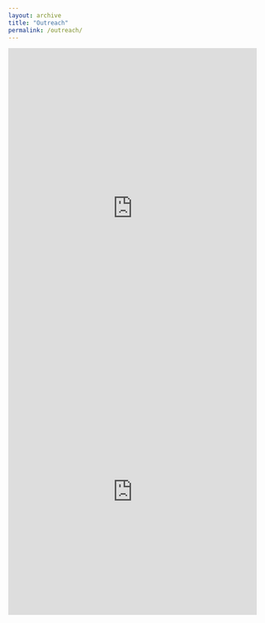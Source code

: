 ```yaml
---
layout: archive
title: "Outreach"
permalink: /outreach/
---
```


<iframe src='https://cdn.knightlab.com/libs/timeline3/latest/embed/index.html?source=1FMOVYDLZv03pz0SnYpkBI5YGwNHmo8orGiRXDlebtOI&font=Default&lang=en&start_at_end=true&hash_bookmark=true&initial_zoom=0&height=650' width='100%' height='650' webkitallowfullscreen mozallowfullscreen allowfullscreen frameborder='0'></iframe>

<iframe src="https://grid.is/embed/transcritical-hydrodynamics-_p5:PwWeTgaGcDWeibgN_A?s=eyJUcmFuc2NyaXRpY2FsIGh5ZHJvZHluYW1pY3MiOnsiU2hlZXQxIjp7IkQxIjowLjUsIkQzIjowLjE4MDA1OTIxMjU3ODh9fX0=&scale_to_fit=true" width="100%" height="500" data-document-id="fe9e7e3f-059e-4e06-8670-359e89b80dfc" style="border: 0px;"></iframe>
<script type="text/javascript" src="https://grid.is/static/embed/v1/script.js"></script>
